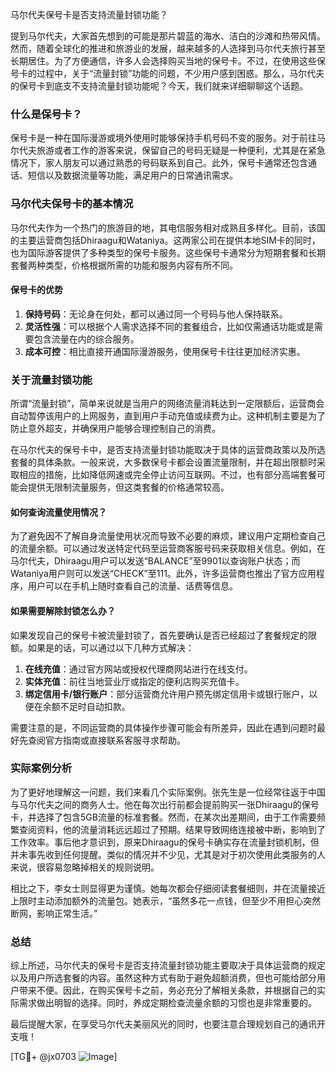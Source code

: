 马尔代夫保号卡是否支持流量封锁功能？

提到马尔代夫，大家首先想到的可能是那片碧蓝的海水、洁白的沙滩和热带风情。然而，随着全球化的推进和旅游业的发展，越来越多的人选择到马尔代夫旅行甚至长期居住。为了方便通信，许多人会选择购买当地的保号卡。不过，在使用这些保号卡的过程中，关于“流量封锁”功能的问题，不少用户感到困惑。那么，马尔代夫的保号卡到底支不支持流量封锁功能呢？今天，我们就来详细聊聊这个话题。

### 什么是保号卡？

保号卡是一种在国际漫游或境外使用时能够保持手机号码不变的服务。对于前往马尔代夫旅游或者工作的游客来说，保留自己的号码无疑是一种便利，尤其是在紧急情况下，家人朋友可以通过熟悉的号码联系到自己。此外，保号卡通常还包含通话、短信以及数据流量等功能，满足用户的日常通讯需求。

### 马尔代夫保号卡的基本情况

马尔代夫作为一个热门的旅游目的地，其电信服务相对成熟且多样化。目前，该国的主要运营商包括Dhiraagu和Wataniya。这两家公司在提供本地SIM卡的同时，也为国际游客提供了多种类型的保号卡服务。这些保号卡通常分为短期套餐和长期套餐两种类型，价格根据所需的功能和服务内容有所不同。

#### 保号卡的优势

1. **保持号码**：无论身在何处，都可以通过同一个号码与他人保持联系。
2. **灵活性强**：可以根据个人需求选择不同的套餐组合，比如仅需通话功能或是需要包含流量在内的综合服务。
3. **成本可控**：相比直接开通国际漫游服务，使用保号卡往往更加经济实惠。

### 关于流量封锁功能

所谓“流量封锁”，简单来说就是当用户的网络流量消耗达到一定限额后，运营商会自动暂停该用户的上网服务，直到用户手动充值或续费为止。这种机制主要是为了防止意外超支，并确保用户能够合理控制自己的消费。

在马尔代夫的保号卡中，是否支持流量封锁功能取决于具体的运营商政策以及所选套餐的具体条款。一般来说，大多数保号卡都会设置流量限制，并在超出限额时采取相应的措施，比如降低网速或完全停止访问互联网。不过，也有部分高端套餐可能会提供无限制流量服务，但这类套餐的价格通常较高。

#### 如何查询流量使用情况？

为了避免因不了解自身流量使用状况而导致不必要的麻烦，建议用户定期检查自己的流量余额。可以通过发送特定代码至运营商客服号码来获取相关信息。例如，在马尔代夫，Dhiraagu用户可以发送“BALANCE”至9901以查询账户状态；而Wataniya用户则可以发送“CHECK”至111。此外，许多运营商也推出了官方应用程序，用户可以在手机上随时查看自己的流量、话费等信息。

#### 如果需要解除封锁怎么办？

如果发现自己的保号卡被流量封锁了，首先要确认是否已经超过了套餐规定的限额。如果是的话，可以通过以下几种方式解决：

1. **在线充值**：通过官方网站或授权代理商网站进行在线支付。
2. **实体充值**：前往当地营业厅或指定的便利店购买充值卡。
3. **绑定信用卡/银行账户**：部分运营商允许用户预先绑定信用卡或银行账户，以便在余额不足时自动扣款。

需要注意的是，不同运营商的具体操作步骤可能会有所差异，因此在遇到问题时最好先查阅官方指南或直接联系客服寻求帮助。

### 实际案例分析

为了更好地理解这一问题，我们来看几个实际案例。张先生是一位经常往返于中国与马尔代夫之间的商务人士。他在每次出行前都会提前购买一张Dhiraagu的保号卡，并选择了包含5GB流量的标准套餐。然而，在某次出差期间，由于工作需要频繁查阅资料，他的流量消耗远远超过了预期。结果导致网络连接被中断，影响到了工作效率。事后他才意识到，原来Dhiraagu的保号卡确实存在流量封锁机制，但并未事先收到任何提醒。类似的情况并不少见，尤其是对于初次使用此类服务的人来说，很容易忽略掉相关的规则说明。

相比之下，李女士则显得更为谨慎。她每次都会仔细阅读套餐细则，并在流量接近上限时主动添加额外的流量包。她表示，“虽然多花一点钱，但至少不用担心突然断网，影响正常生活。”

### 总结

综上所述，马尔代夫的保号卡是否支持流量封锁功能主要取决于具体运营商的规定以及用户所选套餐的内容。虽然这种方式有助于避免超额消费，但也可能给部分用户带来不便。因此，在购买保号卡之前，务必充分了解相关条款，并根据自己的实际需求做出明智的选择。同时，养成定期检查流量余额的习惯也是非常重要的。

最后提醒大家，在享受马尔代夫美丽风光的同时，也要注意合理规划自己的通讯开支哦！

[TG💪+ @jx0703 ![Image](https://github.com/user-attachments/assets/dbca1d08-cadb-493c-b0ec-ad6f7a83f270)]